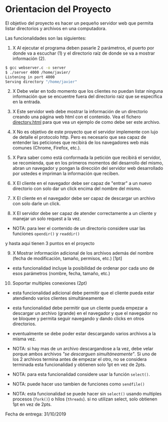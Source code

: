Orientacion del Proyecto
========================

El objetivo del proyecto es hacer un pequeño servidor web que permita listar directorios y archivos en una computadora.

Las funcionalidades son las siguientes:

1. X Al ejecutar el programa deben pasarle 2 parámetros, el puerto por donde va a escuchar (1) y el directorio raíz de donde se va a mostrar información (2). 

~~~bash
$ gcc webserver.c -o server
$ ./server 4000 /home/javier/
Listening in port 4000
Serving directory "/home/javier"
~~~

2. X Debe velar en todo momento que los clientes no puedan listar ninguna información que se encuentre fuera del directorio raiz que se especifica en la entrada.

3. X Este servidor web debe mostrar la información de un directorio creando una página web html con el contenido. Vea el fichero [directory.html](directory.html) para que vea un ejemplo de como debe ser este archivo.

4. X No es objetivo de este proyecto que el servidor implemente con lujo de detalle el protocolo http. Pero es necesario que sea capaz de entender las peticiones que recibirá de los navegadores web más comunes (Chrome, Firefox, etc.).

5. X Para saber como está conformada la petición que recibirá el servidor, se recomienda, que en los primeros momentos del desarrollo del mismo, abran un navegador y pongan la dirección del servidor web desarrollado por ustedes e impriman la información que reciben.

6. X El cliente en el navegador debe ser capaz de "entrar" a un nuevo directorio con solo dar un click encima del nombre del mismo.

7. X El cliente en el navegador debe ser capaz de descargar un archivo con solo darle un click.

8. X El servidor debe ser capaz de atender correctamente a un cliente y manejar un solo request a la vez.  

* NOTA: para leer el contenido de un directorio considere usar las funciones `opendir()` y `readdir()`

y hasta aqui tienen 3 puntos en el proyecto

9. X Mostrar información adicional de los archivos además del nombre (fecha de modificación, tamaño, permisos, etc.) [1pt] 

* esta funcionalidad incluye la posibilidad de ordenar por cada uno de esos parámetros (nombre, fecha, tamaño, etc.)

10. Soportar multiples conexiones  (2pt)

* esta funcionalidad adicional debe permitir que el cliente pueda estar atendiendo varios clientes simultáneamente

* esta funcionalidad debe permitir que un cliente pueda empezar a descargar un archivo (grande) en el navegador y que el navegador no se bloquee y permita seguir navegando y dando clicks en otros directorios.

* eventualmente se debe poder estar descargando varios archivos a la misma vez. 

* NOTA: si hay mas de un archivo descargandose a la vez, debe velar porque ambos archivos *"se descarguen simultáneamente"*. Si uno de los 2 archivos termina antes de empezar el otro, no se considera terminada esta funcionalidad y obtienen solo 1pt en vez de 2pts.

* NOTA: para esta funcionalidad considere usar la función `select()`.

* NOTA: puede hacer uso tambien de funciones como `sendfile()` 

* NOTA: esta funcionalidad se puede hacer sin `select()` usando multiples procesos (`fork()`) o hilos (`threads`). si no utilizan select, solo obtienen 1pt en vez de 2pts.

Fecha de entrega: 31/10/2019


